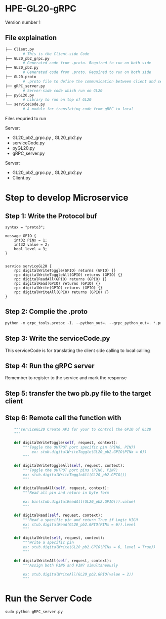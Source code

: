 # HPE-GL20-gRPC
Version number 1

## File explaination
```sh
├── Client.py
        # This is the Client-side Code 
├── GL20_pb2_grpc.py
        # Generated code from .proto. Required to run on both side
├── GL20_pb2.py
        # Generated code from .proto. Required to run on both side
├── GL20.proto
        # .proto file to define the communication between client and server
├── gRPC_server.py
        # Server-side code which run on GL20
├── pyGL20.py
        # Library to run on top of GL20
└── serviceCode.py
        # A module for translating code from gRPC to local
```
Files requried to run

Server:
- GL20_pb2_grpc.py ,  GL20_pb2.py
- serviceCode.py
- pyGL20.py
- gRPC_server.py

Server:
- GL20_pb2_grpc.py ,  GL20_pb2.py
- Client.py

# Step to develop Microservice
## Step 1: Write the Protocol buf
```
syntax = "proto3";

message GPIO {
    int32 PINx = 1;
    int32 value = 2;
    bool level = 3;
}


service serviceGL20 {
    rpc digitalWriteToggle(GPIO) returns (GPIO) {}
    rpc digitalWriteToggleAll(GPIO) returns (GPIO) {}
    rpc digitalReadAll(GPIO) returns (GPIO) {}
    rpc digitalRead(GPIO) returns (GPIO) {}
    rpc digitalWrite(GPIO) returns (GPIO) {}
    rpc digitalWriteAll(GPIO) returns (GPIO) {}
}

```

## Step 2: Complie the .proto 

```py
python -m grpc_tools.protoc -I. --python_out=. --grpc_python_out=. *.proto
```

## Step 3: Write the serviceCode.py
This serviceCode is for translating the client side calling to local calling

## Step 4: Run the gRPC server
Remember to register to the service and mark the response

## Step 5: transfer the two pb.py file to the target client

## Step 6: Remote call the function with

```py
    """serviceGL20 Create API for your to control the GPIO of GL20 
    """

    def digitalWriteToggle(self, request, context):
        """Toggle the OUTPUT port specific pin (PIN6, PIN7)
            ex: stub.digitalWriteToggle(GL20_pb2.GPIO(PINx = 6))
        """

    def digitalWriteToggleAll(self, request, context):
        """Toggle the OUTPUT port pins (PIN6, PIN7)
        ex: stub.digitalWriteToggleAll(GL20_pb2.GPIO())
        """

    def digitalReadAll(self, request, context):
        """Read all pin and return in byte form

        ex: bin(stub.digitalReadAll(GL20_pb2.GPIO()).value)
        """

    def digitalRead(self, request, context):
        """Read a specific pin and return True if Logic HIGH
        ex: stub.digitalRead(GL20_pb2.GPIO(PINx = 6)).level
        """

    def digitalWrite(self, request, context):
        """Write a specific pin
        ex: stub.digitalWrite(GL20_pb2.GPIO(PINx = 6, level = True))
        """

    def digitalWriteAll(self, request, context):
        """Assign both PIN6 and PIN7 simultaneously

        ex: stub.digitalWriteAll(GL20_pb2.GPIO(value = 2))
        """
```
# Run the Server Code

```py
sudo python gRPC_server.py
```


